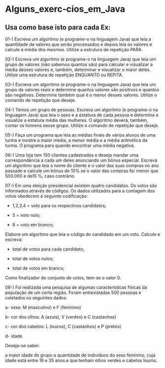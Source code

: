# Alguns_exerc-cios_em_Java
## Usa como base isto para cada Ex:
01-) Escreva um algoritmo (e programe-o na linguagem Java) que leia a quantidade de valores que serão processados e depois leia os valores e calcule a média dos mesmos. Utilize a estrutura de repetição PARA. 

02-) Escreva um algoritmo (e programe-o na linguagem Java) que leia um grupo de valores (não sabemos quantos são) para calcular e visualizar a média desses valores e, também, determinar e visualizar o maior deles. Utilize uma estrutura de repetição ENQUANTO ou REPITA. 

03-) Escreva um algoritmo (e programe-o na linguagem Java) que leia um grupo de valores reais e determine quantos valores são positivos e quantos são negativos. Determine também qual é o menor desses valores. Utilize o comando de repetição que deseje. 

04-) Temos um grupo de pessoas. Escreva um algoritmo (e programe-o na linguagem Java) que leia o sexo e a estatura de cada pessoa e determine e visualize a estatura média das mulheres. O algoritmo deverá, também, contar os homens nesse grupo. Utilize o comando de repetição que deseje.

05-) Faça um programa que leia as médias finais de vários alunos de uma turma e mostre a maior média, a menor média e a média aritmética da turma. O programa para quando encontrar uma média negativa.

06-) Uma loja tem 150 clientes cadastrados e deseja mandar uma correspondência a cada um deles anunciando um bônus especial. Escreva um algoritmo que leia o nome do cliente e o valor das suas compras no ano passado e calcule um bônus de 10% se o valor das compras for menor que 500.000 e de15 %, caso contrário.

07-) Em uma eleição presidencial existem quatro candidatos. Os votos são informados através de códigos. Os dados utilizados para a contagem dos votos obedecem à seguinte codificação:  

- 1,2,3,4 = voto para os respectivos candidatos;

- 5 = voto nulo;

- 6 = voto em branco;

Elabore um algoritmo que leia o código do candidado em um voto. Calcule e escreva:

- total de votos para cada candidato;

- total de votos nulos;

- total de votos em branco;

Como finalizador do conjunto de votos, tem-se o valor 0.

08-) Foi realizada uma pesquisa de algumas características físicas da população de um certa região. Foram entrevistadas 500 pessoas e coletados os seguintes dados:  

a- sexo: M (masculino) e F (feminino)

b- cor dos olhos: A (azuis), V (verdes) e C (castanhos)

c- cor dos cabelos: L (louros), C (castanhos) e P (pretos)

d- idade

Deseja-se saber:

a maior idade do grupo
a quantidade de indivíduos do sexo feminino, cuja idade está entre 18 e 35 anos e que tenham olhos verdes e cabelos louros.
